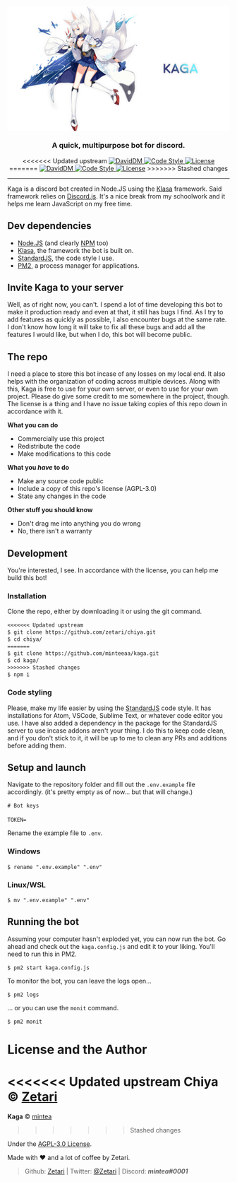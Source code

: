 <img src="img/kaga-gh.png" align="center"></img>
<h3 align="center">A quick, multipurpose bot for discord.</h3>
<p align="center">
<<<<<<< Updated upstream
    <a title="DavidDM" href="https://david-dm.org/zetari/chiya.svg"><img src="https://img.shields.io/david/zetari/chiya.svg?style=flat" alt="DavidDM">
    <a title="Code Style" href="https://standardjs.com/"><img src="https://img.shields.io/badge/code_style-standard-brightgreen.svg" alt="Code Style">
    <a title="License" href="https://github.com/zetari/chiya/blob/master/LICENSE"><img src="https://img.shields.io/github/license/zetari/chiya.svg" alt="License"></a>
=======
    <a title="DavidDM" href="https://david-dm.org/minteeaa/kaga"><img src="https://img.shields.io/david/minteeaa/kaga.svg?style=flat-square" alt="DavidDM">
    <a title="Code Style" href="https://standardjs.com/"><img src="https://img.shields.io/badge/code_style-standard-blue.svg?style=flat-square" alt="Code Style">
    <a title="License" href="https://github.com/minteeaa/kaga/blob/master/LICENSE"><img src="https://img.shields.io/github/license/minteeaa/kaga.svg?style=flat-square" alt="License"></a>
>>>>>>> Stashed changes
</p>

---

Kaga is a discord bot created in Node.JS using the [Klasa](https://github.com/dirigeants/klasa) framework. Said framework relies on [Discord.js](https://discord.js.org/). It's a nice break from my schoolwork and it helps me learn JavaScript on my free time.

## Dev dependencies
* [Node.JS](https://nodejs.org/) (and clearly [NPM](https://www.npmjs.com) too)
* [Klasa](https://github.com/dirigeants/klasa), the framework the bot is built on.
* [StandardJS](https://standardjs.com/), the code style I use.
* [PM2](https://pm2.keymetrics.io/), a process manager for applications.

## Invite Kaga to your server
Well, as of right now, you can't. I spend a lot of time developing this bot to make it production ready and even at that, it still has bugs I find. As I try to add features as quickly as possible, I also encounter bugs at the same rate. I don't know how long it will take to fix all these bugs and add all the features I would like, but when I do, this bot will become public.

## The repo
I need a place to store this bot incase of any losses on my local end. It also helps with the organization of coding across multiple devices. Along with this, Kaga is free to use for your own server, or even to use for your own project. Please do give some credit to me somewhere in the project, though. The license is a thing and I have no issue taking copies of this repo down in accordance with it.

**What you can do**
* Commercially use this project
* Redistribute the code
* Make modifications to this code

**What you _have_ to do**
* Make any source code public
* Include a copy of this repo's license (AGPL-3.0)
* State any changes in the code

**Other stuff you should know**
* Don't drag me into anything you do wrong
* No, there isn't a warranty

## Development
You're interested, I see. In accordance with the license, you can help me build this bot!

### Installation
Clone the repo, either by downloading it or using the git command.
```
<<<<<<< Updated upstream
$ git clone https://github.com/zetari/chiya.git
$ cd chiya/
=======
$ git clone https://github.com/minteeaa/kaga.git
$ cd kaga/
>>>>>>> Stashed changes
$ npm i
```

### Code styling
Please, make my life easier by using the [StandardJS](https://standardjs.com/) code style. It has installations for Atom, VSCode, Sublime Text, or whatever code editor you use. I have also added a dependency in the package for the StandardJS server to use incase addons aren't your thing. I do this to keep code clean, and if you don't stick to it, it will be up to me to clean any PRs and additions before adding them.

## Setup and launch
Navigate to the repository folder and fill out the `.env.example` file accordingly. (it's pretty empty as of now... but that will change.)
```
# Bot keys

TOKEN=
```
Rename the example file to `.env`.

### Windows
```
$ rename ".env.example" ".env"
```
### Linux/WSL
```
$ mv ".env.example" ".env"
```

## Running the bot
Assuming your computer hasn't exploded yet, you can now run the bot. Go ahead and check out the `kaga.config.js` and edit it to your liking. You'll need to run this in PM2.
```
$ pm2 start kaga.config.js
```
To monitor the bot, you can leave the logs open...
```
$ pm2 logs
```
... or you can use the `monit` command.
```
$ pm2 monit
```

# License and the Author
<<<<<<< Updated upstream
**Chiya** © [Zetari](https://github.com/zetari)
=======
**Kaga** © [mintea](https://github.com/minteeaa)
>>>>>>> Stashed changes

Under the [AGPL-3.0 License](https://opensource.org/licenses/AGPL-3.0).

Made with ❤️ and a lot of coffee by Zetari.

> Github: [Zetari](https://github.com/zetari) | Twitter: [@Zetari](https://twitter.com/zetari_/) | Discord: ***mintea#0001***
